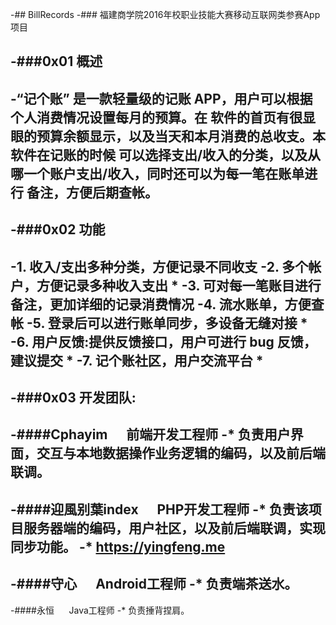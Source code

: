-## BillRecords
-### 福建商学院2016年校职业技能大赛移动互联网类参赛App项目

-###0x01 概述
 -
 -“记个账” 是一款轻量级的记账 APP，用户可以根据个人消费情况设置每月的预算。在 软件的首页有很显眼的预算余额显示，以及当天和本月消费的总收支。本软件在记账的时候 可以选择支出/收入的分类，以及从哪一个账户支出/收入，同时还可以为每一笔在账单进行 备注，方便后期查帐。
 -
 -###0x02 功能
 -
 -1. 收入/支出多种分类，方便记录不同收支 
 -2. 多个帐户，方便记录多种收入支出 * 
 -3. 可对每一笔账目进行备注，更加详细的记录消费情况 
 -4. 流水账单，方便查帐 
 -5. 登录后可以进行账单同步，多设备无缝对接 * 
 -6. 用户反馈:提供反馈接口，用户可进行 bug 反馈，建议提交 * 
 -7. 记个账社区，用户交流平台 *
 -
 -###0x03 开发团队:
 -
 -####Cphayim &nbsp;&nbsp;&nbsp;&nbsp; 前端开发工程师 
 -* 负责用户界面，交互与本地数据操作业务逻辑的编码，以及前后端联调。
 -
 -####迎風别葉index &nbsp;&nbsp;&nbsp;&nbsp; PHP开发工程师 
 -* 负责该项目服务器端的编码，用户社区，以及前后端联调，实现同步功能。
 -* https://yingfeng.me
 -
 -####守心 &nbsp;&nbsp;&nbsp;&nbsp; Android工程师 
 -* 负责端茶送水。
 -
 -####永恒 &nbsp;&nbsp;&nbsp;&nbsp; Java工程师 
 -* 负责捶背捏肩。